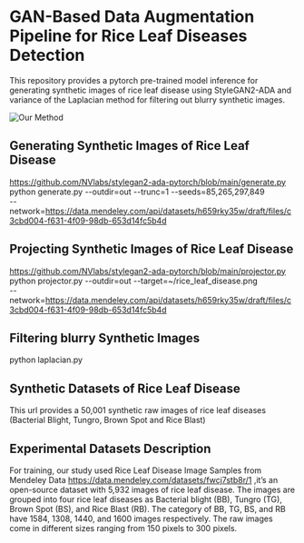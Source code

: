# GAN-Based Data Augmentation Pipeline for Rice Leaf Diseases Detection 
This repository provides a pytorch pre-trained model inference for generating synthetic images of rice leaf disease using StyleGAN2-ADA and variance of the Laplacian method for filtering out blurry synthetic images.


![Our Method](https://user-images.githubusercontent.com/34354606/194866011-292203a3-df7e-46e3-b618-a2c5c1e86b10.png)

## Generating Synthetic Images of Rice Leaf Disease
https://github.com/NVlabs/stylegan2-ada-pytorch/blob/main/generate.py \
python generate.py --outdir=out --trunc=1 --seeds=85,265,297,849 \
      --network=https://data.mendeley.com/api/datasets/h659rky35w/draft/files/c3cbd004-f631-4f09-98db-653d14fc5b4d

## Projecting Synthetic Images of Rice Leaf Disease
https://github.com/NVlabs/stylegan2-ada-pytorch/blob/main/projector.py \
python projector.py --outdir=out --target=~/rice_leaf_disease.png \
    --network=https://data.mendeley.com/api/datasets/h659rky35w/draft/files/c3cbd004-f631-4f09-98db-653d14fc5b4d

## Filtering blurry Synthetic Images
python laplacian.py

## Synthetic Datasets of Rice Leaf Disease
This url provides a 50,001 synthetic raw images of rice leaf diseases (Bacterial Blight, Tungro, Brown Spot and Rice Blast)   

##  Experimental Datasets Description
For training, our study used Rice Leaf Disease Image Samples from Mendeley Data https://data.mendeley.com/datasets/fwcj7stb8r/1 ,it’s an open-source dataset with 5,932 images of rice leaf disease. The images are grouped into four rice leaf 
diseases as Bacterial blight (BB), Tungro (TG), Brown Spot (BS), and Rice Blast (RB). The 
category of BB, TG, BS, and RB have 1584, 1308, 1440, and 1600 images respectively. The raw 
images come in different sizes ranging from 150 pixels to 300 pixels.
